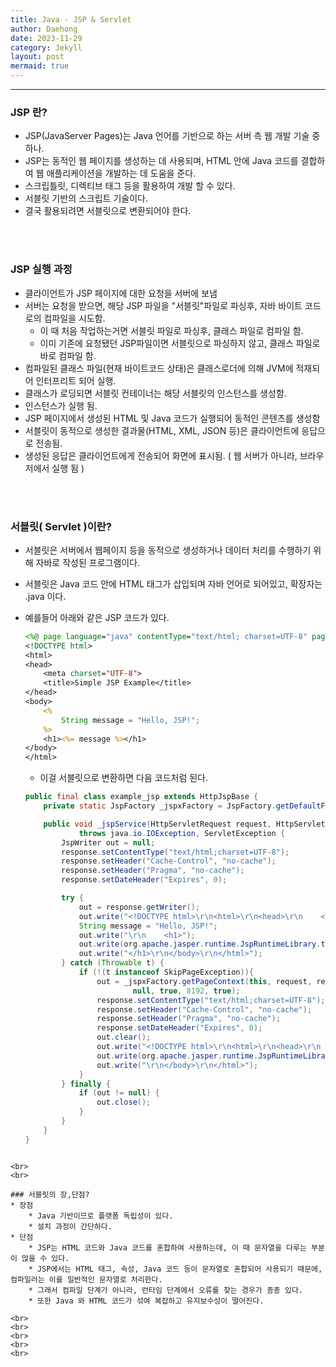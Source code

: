 ```yaml
---
title: Java - JSP & Servlet
author: Daehong
date: 2023-11-29
category: Jekyll
layout: post
mermaid: true
---
```


<hr>

### JSP 란?
* JSP(JavaServer Pages)는 Java 언어를 기반으로 하는 서버 측 웹 개발 기술 중 하나.
* JSP는 동적인 웹 페이지를 생성하는 데 사용되며, HTML 안에 Java 코드를 결합하여 웹 애플리케이션을 개발하는 데 도움을 준다.
* 스크립틀릿, 디렉티브 태그 등을 활용하여 개발 할 수 있다.
* 서블릿 기반의 스크립트 기술이다.
* 결국 활용되려면 서블릿으로 변환되어야 한다.

<br>
<br>

### JSP 실행 과정
* 클라이언트가 JSP 페이지에 대한 요청을 서버에 보냄
* 서버는 요청을 받으면, 해당 JSP 파일을 "서블릿"파일로 파싱후, 자바 바이트 코드로의 컴파일을 시도함.
	* 이 때 처음 작업하는거면 서블릿 파일로 파싱후, 클래스 파일로 컴파일 함.
	* 이미 기존에 요청됐던 JSP파일이면 서블릿으로 파싱하지 않고, 클래스 파일로 바로 컴파일 함.
* 컴파일된 클래스 파일(현재 바이트코드 상태)은 클래스로더에 의해 JVM에 적재되어 인터프리트 되어 실행.
* 클래스가 로딩되면 서블릿 컨테이너는 해당 서블릿의 인스턴스를 생성함.
* 인스턴스가 실행 됨.
* JSP 페이지에서 생성된 HTML 및 Java 코드가 실행되어 동적인 콘텐츠를 생성함
* 서블릿이 동적으로 생성한 결과물(HTML, XML, JSON 등)은 클라이언트에 응답으로 전송됨.
* 생성된 응답은 클라이언트에게 전송되어 화면에 표시됨. ( 웹 서버가 아니라, 브라우저에서 실행 됨 )

<br>
<br>

### 서블릿( Servlet )이란?
* 서블릿은 서버에서 웹페이지 등을 동적으로 생성하거나 데이터 처리를 수행하기 위해 자바로 작성된 프로그램이다.
* 서블릿은 Java 코드 안에 HTML 태그가 삽입되며 자바 언어로 되어있고, 확장자는 .java 이다.
* 예를들어 아래와 같은 JSP 코드가 있다.
	``` jsp
	<%@ page language="java" contentType="text/html; charset=UTF-8" pageEncoding="UTF-8"%>
	<!DOCTYPE html>
	<html>
	<head>
		<meta charset="UTF-8">
		<title>Simple JSP Example</title>
	</head>
	<body>
		<%
			String message = "Hello, JSP!";
		%>
		<h1><%= message %></h1>
	</body>
	</html>
	```
	
	* 이걸 서블릿으로 변환하면 다음 코드처럼 된다.
	
	```java
	public final class example_jsp extends HttpJspBase {
		private static JspFactory _jspxFactory = JspFactory.getDefaultFactory();

		public void _jspService(HttpServletRequest request, HttpServletResponse response)
				throws java.io.IOException, ServletException {
			JspWriter out = null;
			response.setContentType("text/html;charset=UTF-8");
			response.setHeader("Cache-Control", "no-cache");
			response.setHeader("Pragma", "no-cache");
			response.setDateHeader("Expires", 0);

			try {
				out = response.getWriter();
				out.write("<!DOCTYPE html>\r\n<html>\r\n<head>\r\n    <meta charset=\"UTF-8\">\r\n    <title>Simple JSP Example</title>\r\n</head>\r\n<body>\r\n    ");
				String message = "Hello, JSP!";
				out.write("\r\n    <h1>");
				out.write(org.apache.jasper.runtime.JspRuntimeLibrary.toString(org.apache.jasper.runtime.JspRuntimeLibrary.handleGetProperty(_jspx_page_context.findAttribute("example_jsp"), "message", String.class, (PageContext)_jspx_page_context, null, false)));
				out.write("</h1>\r\n</body>\r\n</html>");
			} catch (Throwable t) {
				if (!(t instanceof SkipPageException)){
					out = _jspxFactory.getPageContext(this, request, response,
							null, true, 8192, true);
					response.setContentType("text/html;charset=UTF-8");
					response.setHeader("Cache-Control", "no-cache");
					response.setHeader("Pragma", "no-cache");
					response.setDateHeader("Expires", 0);
					out.clear();
					out.write("<!DOCTYPE html>\r\n<html>\r\n<head>\r\n    <meta charset=\"UTF-8\">\r\n    <title>Error</title>\r\n</head>\r\n<body>\r\n    ");
					out.write(org.apache.jasper.runtime.JspRuntimeLibrary.toString(org.apache.jasper.runtime.JspRuntimeLibrary.handlePageException(t)));
					out.write("\r\n</body>\r\n</html>");
				}
			} finally {
				if (out != null) {
					out.close();
				}
			}
		}
	}
```

<br>
<br>

### 서블릿의 장,단점?
* 장점
	* Java 기반이므로 플랫폼 독립성이 있다.
	* 설치 과정이 간단하다.
* 단점
	* JSP는 HTML 코드와 Java 코드를 혼합하여 사용하는데, 이 때 문자열을 다루는 부분이 많을 수 있다.
	* JSP에서는 HTML 태그, 속성, Java 코드 등이 문자열로 혼합되어 사용되기 때문에, 컴파일러는 이를 일반적인 문자열로 처리한다.
	* 그래서 컴파일 단계가 아니라, 런타임 단계에서 오류를 찾는 경우가 종종 있다.
	* 또한 Java 와 HTML 코드가 섞여 복잡하고 유지보수성이 떨어진다.

<br>
<br>
<br>
<br>
<br>